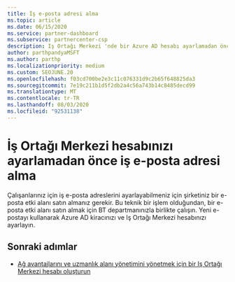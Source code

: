 ```yaml
---
title: İş e-posta adresi alma
ms.topic: article
ms.date: 06/15/2020
ms.service: partner-dashboard
ms.subservice: partnercenter-csp
description: Iş Ortağı Merkezi 'nde bir Azure AD hesabı ayarlamadan önce bir e-posta etki alanı gereksinimi hakkında bilgi edinin. Ayrıca, bir e-posta etki alanı satın almayı öğrenin.
author: parthpandyaMSFT
ms.author: parthp
ms.localizationpriority: medium
ms.custom: SEOJUNE.20
ms.openlocfilehash: f03cd700be2e3c11c076331d9c2b65f648825da3
ms.sourcegitcommit: 7e19c211b1d5f2db2a4c56a743b14c8485decd99
ms.translationtype: MT
ms.contentlocale: tr-TR
ms.lasthandoff: 08/03/2020
ms.locfileid: "92531138"
---
```

# <a name="how-to-get-a-work-email-address-before-you-set-up-your-partner-center-account"></a>İş Ortağı Merkezi hesabınızı ayarlamadan önce iş e-posta adresi alma

Çalışanlarınız için iş e-posta adreslerini ayarlayabilmeniz için şirketiniz bir e-posta etki alanı satın almanız gerekir. Bu teknik bir işlem olduğundan, bir e-posta etki alanı satın almak için BT departmanınızla birlikte çalışın. Yeni e-postayı kullanarak Azure AD kiracınızı ve Iş Ortağı Merkezi hesabınızı ayarlayın.

## <a name="next-steps"></a>Sonraki adımlar

- [Ağ avantajlarını ve uzmanlık alanı yönetimini yönetmek için bir Iş Ortağı Merkezi hesabı oluşturun](mpn-create-a-partner-center-account.md)